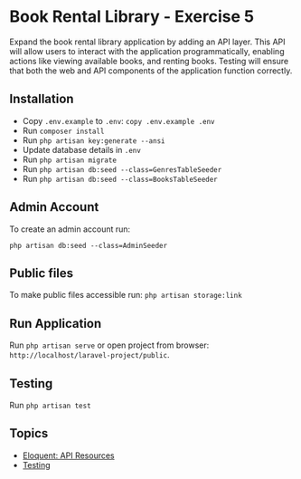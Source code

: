 #  Book Rental Library - Exercise 5

Expand the book rental library application by adding an API layer. This API will allow users to interact with the application programmatically, enabling actions like viewing available books, and renting books. Testing will ensure that both the web and API components of the application function correctly.

## Installation

- Copy `.env.example` to `.env`: `copy .env.example .env`
- Run `composer install`
- Run `php artisan key:generate --ansi`
- Update database details in `.env`
- Run `php artisan migrate`
- Run `php artisan db:seed --class=GenresTableSeeder`
- Run `php artisan db:seed --class=BooksTableSeeder`

## Admin Account

To create an admin account run:

`php artisan db:seed --class=AdminSeeder`

## Public files

To make public  files accessible run: `php artisan storage:link`

## Run Application

Run `php artisan serve` or open project from browser: `http://localhost/laravel-project/public`.

## Testing

Run `php artisan test`

## Topics

- [Eloquent: API Resources](https://laravel.com/docs/10.x/eloquent-resources)
- [Testing](https://laravel.com/docs/10.x/testing)
